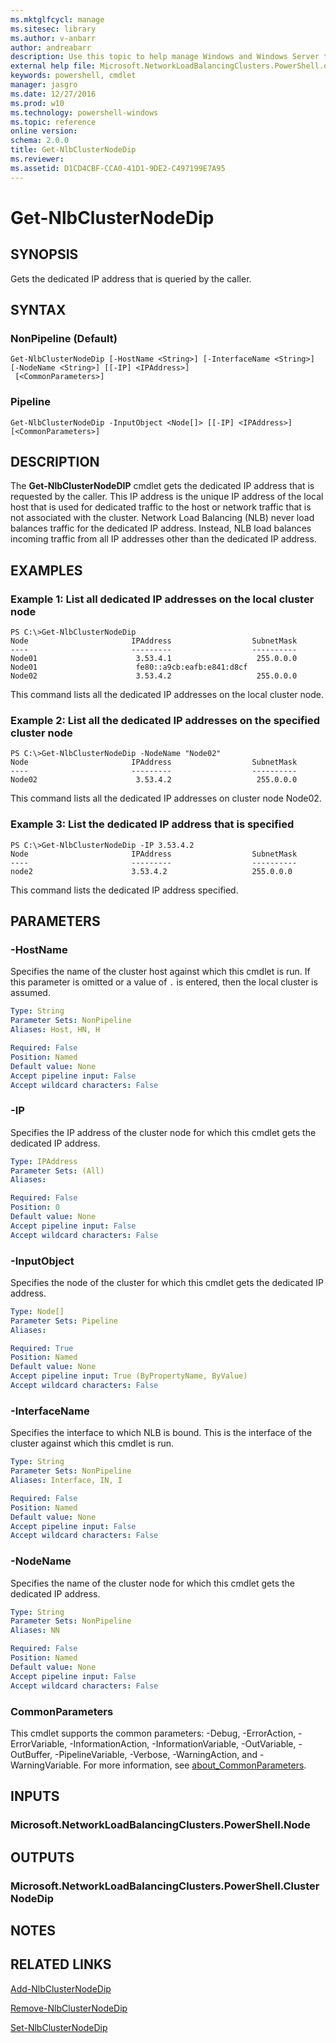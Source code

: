 ```yaml
---
ms.mktglfcycl: manage
ms.sitesec: library
ms.author: v-anbarr
author: andreabarr
description: Use this topic to help manage Windows and Windows Server technologies with Windows PowerShell.
external help file: Microsoft.NetworkLoadBalancingClusters.PowerShell.dll-Help.xml
keywords: powershell, cmdlet
manager: jasgro
ms.date: 12/27/2016
ms.prod: w10
ms.technology: powershell-windows
ms.topic: reference
online version: 
schema: 2.0.0
title: Get-NlbClusterNodeDip
ms.reviewer:
ms.assetid: D1CD4CBF-CCA0-41D1-9DE2-C497199E7A95
---
```


# Get-NlbClusterNodeDip

## SYNOPSIS
Gets the dedicated IP address that is queried by the caller.

## SYNTAX

### NonPipeline (Default)
```
Get-NlbClusterNodeDip [-HostName <String>] [-InterfaceName <String>] [-NodeName <String>] [[-IP] <IPAddress>]
 [<CommonParameters>]
```

### Pipeline
```
Get-NlbClusterNodeDip -InputObject <Node[]> [[-IP] <IPAddress>] [<CommonParameters>]
```

## DESCRIPTION
The **Get-NlbClusterNodeDIP** cmdlet gets the dedicated IP address that is requested by the caller.
This IP address is the unique IP address of the local host that is used for dedicated traffic to the host or network traffic that is not associated with the cluster.
Network Load Balancing (NLB) never load balances traffic for the dedicated IP address.
Instead, NLB load balances incoming traffic from all IP addresses other than the dedicated IP address.

## EXAMPLES

### Example 1: List all dedicated IP addresses on the local cluster node
```
PS C:\>Get-NlbClusterNodeDip
Node                       IPAddress                  SubnetMask 
----                       ---------                  ---------- 
Node01                      3.53.4.1                   255.0.0.0 
Node01                      fe80::a9cb:eafb:e841:d8cf 
Node02                      3.53.4.2                   255.0.0.0
```

This command lists all the dedicated IP addresses on the local cluster node.

### Example 2: List all the dedicated IP addresses on the specified cluster node
```
PS C:\>Get-NlbClusterNodeDip -NodeName "Node02"
Node                       IPAddress                  SubnetMask 
----                       ---------                  ---------- 
Node02                      3.53.4.2                   255.0.0.0
```

This command lists all the dedicated IP addresses on cluster node Node02.

### Example 3: List the dedicated IP address that is specified
```
PS C:\>Get-NlbClusterNodeDip -IP 3.53.4.2
Node                       IPAddress                  SubnetMask 
----                       ---------                  ---------- 
node2                      3.53.4.2                   255.0.0.0
```

This command lists the dedicated IP address specified.

## PARAMETERS

### -HostName
Specifies the name of the cluster host against which this cmdlet is run.
If this parameter is omitted or a value of `.` is entered, then the local cluster is assumed.

```yaml
Type: String
Parameter Sets: NonPipeline
Aliases: Host, HN, H

Required: False
Position: Named
Default value: None
Accept pipeline input: False
Accept wildcard characters: False
```

### -IP
Specifies the IP address of the cluster node for which this cmdlet gets the dedicated IP address.

```yaml
Type: IPAddress
Parameter Sets: (All)
Aliases: 

Required: False
Position: 0
Default value: None
Accept pipeline input: False
Accept wildcard characters: False
```

### -InputObject
Specifies the node of the cluster for which this cmdlet gets the dedicated IP address.

```yaml
Type: Node[]
Parameter Sets: Pipeline
Aliases: 

Required: True
Position: Named
Default value: None
Accept pipeline input: True (ByPropertyName, ByValue)
Accept wildcard characters: False
```

### -InterfaceName
Specifies the interface to which NLB is bound.
This is the interface of the cluster against which this cmdlet is run.

```yaml
Type: String
Parameter Sets: NonPipeline
Aliases: Interface, IN, I

Required: False
Position: Named
Default value: None
Accept pipeline input: False
Accept wildcard characters: False
```

### -NodeName
Specifies the name of the cluster node for which this cmdlet gets the dedicated IP address.

```yaml
Type: String
Parameter Sets: NonPipeline
Aliases: NN

Required: False
Position: Named
Default value: None
Accept pipeline input: False
Accept wildcard characters: False
```

### CommonParameters
This cmdlet supports the common parameters: -Debug, -ErrorAction, -ErrorVariable, -InformationAction, -InformationVariable, -OutVariable, -OutBuffer, -PipelineVariable, -Verbose, -WarningAction, and -WarningVariable. For more information, see [about_CommonParameters](http://go.microsoft.com/fwlink/?LinkID=113216).

## INPUTS

### Microsoft.NetworkLoadBalancingClusters.PowerShell.Node

## OUTPUTS

### Microsoft.NetworkLoadBalancingClusters.PowerShell.ClusterNodeDip

## NOTES

## RELATED LINKS

[Add-NlbClusterNodeDip](./Add-NlbClusterNodeDip.md)

[Remove-NlbClusterNodeDip](./Remove-NlbClusterNodeDip.md)

[Set-NlbClusterNodeDip](./Set-NlbClusterNodeDip.md)

